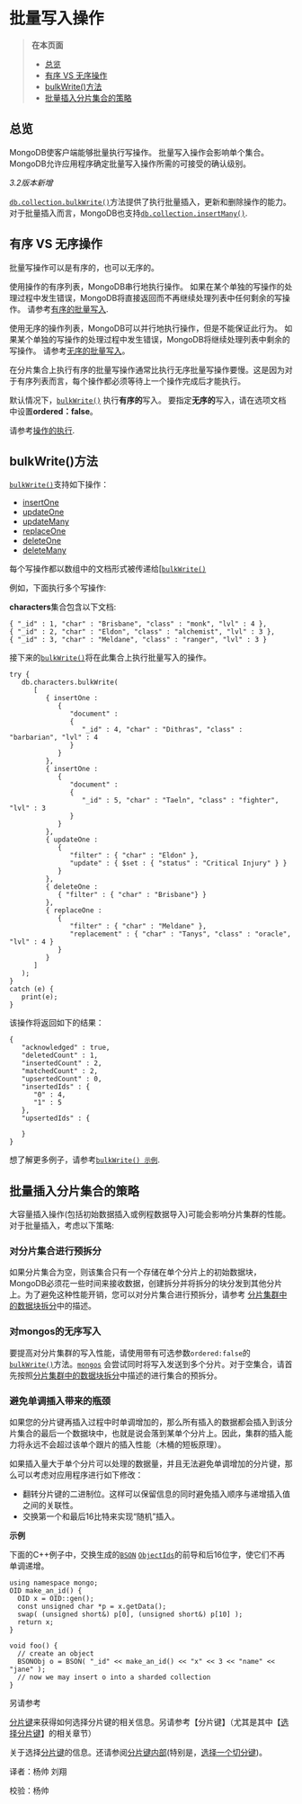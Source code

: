 # 批量写入操作

> **在本页面**
>
> * [ 总览](https://docs.mongodb.com/manual/core/bulk-write-operations/#overview)
> * [ 有序 VS 无序操作](https://docs.mongodb.com/manual/core/bulk-write-operations/#ordered-vs-unordered-operations)
> * [bulkWrite\(\)方法](https://docs.mongodb.com/manual/core/bulk-write-operations/#bulkwrite-methods)
> * [批量插入分片集合的策略](https://docs.mongodb.com/manual/core/bulk-write-operations/#strategies-for-bulk-inserts-to-a-sharded-collection)

## 总览

MongoDB使客户端能够批量执行写操作。 批量写入操作会影响单个集合。 MongoDB允许应用程序确定批量写入操作所需的可接受的确认级别。

_3.2版本新增_

[`db.collection.bulkWrite()`](https://docs.mongodb.com/master/reference/method/db.collection.bulkWrite/#db.collection.bulkWrite)方法提供了执行批量插入，更新和删除操作的能力。对于批量插入而言，MongoDB也支持[`db.collection.insertMany()`](https://docs.mongodb.com/master/reference/method/db.collection.insertMany/#db.collection.insertMany).

## 有序 VS 无序操作

批量写操作可以是有序的，也可以无序的。

使用操作的有序列表，MongoDB串行地执行操作。 如果在某个单独的写操作的处理过程中发生错误，MongoDB将直接返回而不再继续处理列表中任何剩余的写操作。 请参考[有序的批量写入](https://docs.mongodb.com/manual/reference/method/db.collection.bulkWrite/#bulkwrite-example-bulk-write-operation).

使用无序的操作列表，MongoDB可以并行地执行操作，但是不能保证此行为。 如果某个单独的写操作的处理过程中发生错误，MongoDB将继续处理列表中剩余的写操作。 请参考[无序的批量写入](https://docs.mongodb.com/manual/reference/method/db.collection.bulkWrite/#bulkwrite-example-unordered-bulk-write)。

在分片集合上执行有序的批量写操作通常比执行无序批量写操作要慢。这是因为对于有序列表而言，每个操作都必须等待上一个操作完成后才能执行。

默认情况下，[`bulkWrite()`](https://docs.mongodb.com/master/reference/method/db.collection.bulkWrite/#db.collection.bulkWrite) 执行**有序的**写入。 要指定**无序的**写入，请在选项文档中设置**ordered：false**。

请参考[操作的执行](https://docs.mongodb.com/manual/reference/method/db.collection.bulkWrite/#bulkwrite-write-operations-executionofoperations).

## bulkWrite\(\)方法

[`bulkWrite()`](https://docs.mongodb.com/manual/reference/method/db.collection.bulkWrite/#db.collection.bulkWrite)支持如下操作：

* [insertOne](https://docs.mongodb.com/manual/reference/method/db.collection.bulkWrite/#bulkwrite-write-operations-insertone)
* [updateOne](https://docs.mongodb.com/manual/reference/method/db.collection.bulkWrite/#bulkwrite-write-operations-updateonemany)
* [updateMany](https://docs.mongodb.com/manual/reference/method/db.collection.bulkWrite/#bulkwrite-write-operations-updateonemany)
* [replaceOne](https://docs.mongodb.com/manual/reference/method/db.collection.bulkWrite/#bulkwrite-write-operations-replaceone)
* [deleteOne](https://docs.mongodb.com/manual/reference/method/db.collection.bulkWrite/#bulkwrite-write-operations-deleteonemany)
* [deleteMany](https://docs.mongodb.com/manual/reference/method/db.collection.bulkWrite/#bulkwrite-write-operations-deleteonemany)

每个写操作都以数组中的文档形式被传递给\[[`bulkWrite()`](https://docs.mongodb.com/master/reference/method/db.collection.bulkWrite/#db.collection.bulkWrite)

例如，下面执行多个写操作:

**characters**集合包含以下文档:

```text
{ "_id" : 1, "char" : "Brisbane", "class" : "monk", "lvl" : 4 },
{ "_id" : 2, "char" : "Eldon", "class" : "alchemist", "lvl" : 3 },
{ "_id" : 3, "char" : "Meldane", "class" : "ranger", "lvl" : 3 }
```

接下来的[`bulkWrite()`](https://docs.mongodb.com/master/reference/method/db.collection.bulkWrite/#db.collection.bulkWrite)将在此集合上执行批量写入的操作。

```text
try {
   db.characters.bulkWrite(
      [
         { insertOne :
            {
               "document" :
               {
                  "_id" : 4, "char" : "Dithras", "class" : "barbarian", "lvl" : 4
               }
            }
         },
         { insertOne :
            {
               "document" :
               {
                  "_id" : 5, "char" : "Taeln", "class" : "fighter", "lvl" : 3
               }
            }
         },
         { updateOne :
            {
               "filter" : { "char" : "Eldon" },
               "update" : { $set : { "status" : "Critical Injury" } }
            }
         },
         { deleteOne :
            { "filter" : { "char" : "Brisbane"} }
         },
         { replaceOne :
            {
               "filter" : { "char" : "Meldane" },
               "replacement" : { "char" : "Tanys", "class" : "oracle", "lvl" : 4 }
            }
         }
      ]
   );
}
catch (e) {
   print(e);
}
```

该操作将返回如下的结果：

```text
{
   "acknowledged" : true,
   "deletedCount" : 1,
   "insertedCount" : 2,
   "matchedCount" : 2,
   "upsertedCount" : 0,
   "insertedIds" : {
      "0" : 4,
      "1" : 5
   },
   "upsertedIds" : {

   }
}
```

想了解更多例子，请参考[`bulkWrite() 示例`](https://docs.mongodb.com/manual/reference/method/db.collection.bulkWrite/#bulkwrite-example-bulk-write-operation).

## 批量插入分片集合的策略

大容量插入操作\(包括初始数据插入或例程数据导入\)可能会影响分片集群的性能。对于批量插入，考虑以下策略:

### 对分片集合进行预拆分

如果分片集合为空，则该集合只有一个存储在单个分片上的初始数据块，MongoDB必须花一些时间来接收数据，创建拆分并将拆分的块分发到其他分片上。为了避免这种性能开销，您可以对分片集合进行预拆分，请参考 [分片集群中的数据块拆分](https://docs.mongodb.com/master/tutorial/split-chunks-in-sharded-cluster/)中的描述。

### 对mongos的无序写入

要提高对分片集群的写入性能，请使用带有可选参数`ordered:false`的[`bulkWrite()`](https://docs.mongodb.com/master/reference/method/db.collection.bulkWrite/#db.collection.bulkWrite)方法。[`mongos`](https://docs.mongodb.com/master/reference/program/mongos/#bin.mongos) 会尝试同时将写入发送到多个分片。对于空集合，请首先按照[分片集群中的数据块拆分](https://docs.mongodb.com/master/tutorial/split-chunks-in-sharded-cluster/)中描述的进行集合的预拆分。

### 避免单调插入带来的瓶颈

如果您的分片键再插入过程中时单调增加的，那么所有插入的数据都会插入到该分片集合的最后一个数据块中，也就是说会落到某单个分片上。因此，集群的插入能力将永远不会超过该单个跟片的插入性能（木桶的短板原理）。

如果插入量大于单个分片可以处理的数据量，并且无法避免单调增加的分片键，那么可以考虑对应用程序进行如下修改：

* 翻转分片键的二进制位。这样可以保留信息的同时避免插入顺序与递增插入值之间的关联性。
* 交换第一个和最后16比特来实现“随机”插入。

**示例**

下面的C++例子中，交换生成的[`BSON`](https://docs.mongodb.com/master/reference/glossary/#term-bson) [`ObjectIds`](https://docs.mongodb.com/master/reference/glossary/#term-objectid)的前导和后16位字，使它们不再单调递增。

```text
using namespace mongo;
OID make_an_id() {
  OID x = OID::gen();
  const unsigned char *p = x.getData();
  swap( (unsigned short&) p[0], (unsigned short&) p[10] );
  return x;
}

void foo() {
  // create an object
  BSONObj o = BSON( "_id" << make_an_id() << "x" << 3 << "name" << "jane" );
  // now we may insert o into a sharded collection
}
```

另请参考

[分片键](https://docs.mongodb.com/manual/core/sharding-shard-key/#sharding-internals-shard-keys)来获得如何选择分片键的相关信息。另请参考【分片键】（尤其是其中【[选择分片键](https://docs.mongodb.com/manual/core/sharding-shard-key/#sharding-internals-operations-and-reliability)】的相关章节）

关于选择[分片键](https://docs.mongodb.com/manual/core/sharding-shard-key/#sharding-internals-shard-keys)的信息。还请参阅[分片键内部](https://docs.mongodb.com/master/core/sharding-shard-key/#sharding-internals-shard-keys)\(特别是，[选择一个切分键](https://docs.mongodb.com/master/core/sharding-shard-key/#sharding-internals-operations-and-reliability)\)。

译者：杨帅 刘翔

校验：杨帅


